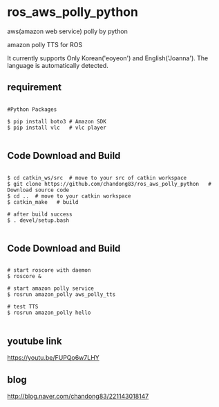 # ros_aws_polly_python
aws(amazon web service) polly by python


amazon polly TTS for ROS


It currently supports Only Korean('eoyeon') and English('Joanna').
The language is automatically detected.

## requirement  
<pre><code>
#Python Packages

$ pip install boto3 # Amazon SDK
$ pip install vlc   # vlc player
</code>
</pre>


## Code Download and Build  
<pre><code>
$ cd catkin_ws/src  # move to your src of catkin workspace
$ git clone https://github.com/chandong83/ros_aws_polly_python   # Download source code
$ cd ..  # move to your catkin workspace
$ catkin_make   # build

# after build success
$ . devel/setup.bash
</code>
</pre>


## Code Download and Build  
<pre><code>
# start roscore with daemon
$ roscore &

# start amazon polly service
$ rosrun amazon_polly aws_polly_tts

# test TTS
$ rosrun amazon_polly hello 
</code>
</pre>


## youtube link
https://youtu.be/FUPQo6w7LHY


## blog
http://blog.naver.com/chandong83/221143018147



